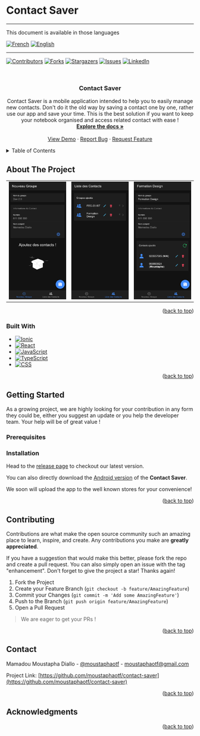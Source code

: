 # Contact Saver
---

This document is available in those languages


[![French][French-img]][French-url] [![English][English-img-current]][English-url]

---


<a name="readme-top"></a>

<!-- PROJECT SHIELDS -->
<!--
*** I'm using markdown "reference style" links for readability.
*** Reference links are enclosed in brackets [ ] instead of parentheses ( ).
*** See the bottom of this document for the declaration of the reference variables
*** for contributors-url, forks-url, etc. This is an optional, concise syntax you may use.
*** https://www.markdownguide.org/basic-syntax/#reference-style-links
-->
[![Contributors][contributors-shield]][contributors-url] [![Forks][forks-shield]][forks-url] [![Stargazers][stars-shield]][stars-url] [![Issues][issues-shield]][issues-url] [![LinkedIn][linkedin-shield]][linkedin-url]



<!-- PROJECT LOGO -->
<br />
<div align="center">
  <!-- <a href="https://github.com/moustaphaotf/contact-saver">
    <img src="public/favicon.png" alt="Logo" width="80" height="80">
  </a> -->

<h3 align="center">Contact Saver</h3>

  <p align="center">
    Contact Saver is a mobile application intended to help you to easily manage new contacts. Don't do it the old way by saving a contact one by one, rather use our app and save your time. This is the best solution if you want to keep your notebook organised and access related contact with ease !
    <br />
    <a href="https://github.com/moustaphaotf/contact-saver"><strong>Explore the docs »</strong></a>
    <br />
    <br />
    <a href="https://github.com/moustaphaotf/contact-saver">View Demo</a>
    ·
    <a href="https://github.com/moustaphaotf/contact-saver/issues">Report Bug</a>
    ·
    <a href="https://github.com/moustaphaotf/contact-saver/issues">Request Feature</a>
  </p>
</div>



<!-- TABLE OF CONTENTS -->
<details>
  <summary>Table of Contents</summary>
  <ol>
    <li>
      <a href="#about-the-project">About The Project</a>
      <ul>
        <li><a href="#built-with">Built With</a></li>
      </ul>
    </li>
    <li>
      <a href="#getting-started">Getting Started</a>
      <ul>
        <li><a href="#prerequisites">Prerequisites</a></li>
        <li><a href="#installation">Installation</a></li>
      </ul>
    </li>
    <li><a href="#contributing">Contributing</a></li>
    <li><a href="#contact">Contact</a></li>
  </ol>
</details>



<!-- ABOUT THE PROJECT -->
## About The Project

<table>
    <tr>
        <td><img src="./docs/images/bsc-sample-new-group.png" alt="BSC - Adding a new group"/></td>
        <td><img src="./docs/images/bsc-sample-list-group.png" alt="BSC - Listing existing groups"/></td>
        <td><img src="./docs/images/bsc-sample-edit-group.png" alt="BSC - Editing a group"/></td>
    </tr>
</table>

<p align="right">(<a href="#readme-top">back to top</a>)</p>



### Built With

* [![Ionic][Ionic.js]][Ionic-url]
* [![React][React.js]][React-url]
* [![JavaScript][JavaScript.com]][TypeScript-url]
* [![TypeScript][TypeScript.js]][TypeScript-url]
* [![CSS][CSS.com]][CSS-url]

<p align="right">(<a href="#readme-top">back to top</a>)</p>


<!-- GETTING STARTED -->
## Getting Started
As a growing project, we are highly looking for your contribution in any form they could be, either you suggest an update or you help the developer team. Your help will be of great value !

### Prerequisites

### Installation

Head to the [release page](https://github.com/moustaphaotf/contact-saver/releases) to checkout our latest version.

You can also directly download the [Android version](https://github.com/moustaphaotf/contact-saver/releases/download/v1.0.0/contact-saver-main-d813b6-release-1.0.0.apk) of the **Contact Saver**.

We soon will upload the app to the well known stores for your convenience!

<p align="right">(<a href="#readme-top">back to top</a>)</p>


<!-- CONTRIBUTING -->
## Contributing

Contributions are what make the open source community such an amazing place to learn, inspire, and create. Any contributions you make are **greatly appreciated**.

If you have a suggestion that would make this better, please fork the repo and create a pull request. You can also simply open an issue with the tag "enhancement".
Don't forget to give the project a star! Thanks again!

1. Fork the Project
1. Create your Feature Branch (`git checkout -b feature/AmazingFeature`)
1. Commit your Changes (`git commit -m 'Add some AmazingFeature'`)
1. Push to the Branch (`git push origin feature/AmazingFeature`)
1. Open a Pull Request

> We are eager to get your PRs !


<p align="right">(<a href="#readme-top">back to top</a>)</p>


<!-- CONTACT -->
## Contact

Mamadou Moustapha Diallo - [@moustaphaotf](https://twitter.com/moustaphaotf) - moustaphaotf@gmail.com

Project Link: [https://github.com/moustaphaotf/contact-saver](https://github.com/moustaphaotf/contact-saver)

<p align="right">(<a href="#readme-top">back to top</a>)</p>



<!-- ACKNOWLEDGMENTS -->
## Acknowledgments

<p align="right">(<a href="#readme-top">back to top</a>)</p>



<!-- MARKDOWN LINKS & IMAGES -->
<!-- https://www.markdownguide.org/basic-syntax/#reference-style-links -->
[contributors-shield]: https://img.shields.io/github/contributors/moustaphaotf/contact-saver.svg?style=for-the-badge
[contributors-url]: https://github.com/moustaphaotf/contact-saver/graphs/contributors
[forks-shield]: https://img.shields.io/github/forks/moustaphaotf/contact-saver.svg?style=for-the-badge
[forks-url]: https://github.com/moustaphaotf/contact-saver/network/members
[stars-shield]: https://img.shields.io/github/stars/moustaphaotf/contact-saver.svg?style=for-the-badge
[stars-url]: https://github.com/moustaphaotf/contact-saver/stargazers
[issues-shield]: https://img.shields.io/github/issues/moustaphaotf/contact-saver.svg?style=for-the-badge
[issues-url]: https://github.com/moustaphaotf/contact-saver/issues
[linkedin-shield]: https://img.shields.io/badge/-LinkedIn-black.svg?style=for-the-badge&logo=linkedin&colorB=555
[linkedin-url]: https://linkedin.com/in/moustaphaotf
[JavaScript-url]: https://developer.mozilla.org/en-US/docs/Web/javascript
[JavaScript.com]:  https://img.shields.io/badge/JavaScript-000000?style=for-the-badge&logo=javascript
[TypeScript-url]: https://www.typescriptlang.org/
[TypeScript.js]:  https://img.shields.io/badge/TypeScript-000000?style=for-the-badge&logo=typescript
[Ionic-url]: https://ionicframework.com/
[Ionic.js]: https://img.shields.io/badge/IONIC-000000?style=for-the-badge&logo=ionic
[React.js]: https://img.shields.io/badge/React-000000?style=for-the-badge&logo=react&logoColor=61DAFB
[React-url]: https://reactjs.org/
[CSS-url]: https://www.w3.org/Style/CSS
[CSS.com]:  https://img.shields.io/badge/CSS-000000?style=for-the-badge&logo=css3
[French-img]: https://img.shields.io/badge/FR-Fran%C3%A7ais-red
[French-img-current]: https://img.shields.io/badge/FR-Fran%C3%A7ais-blue
[French-url]: ./README-fr.md
[English-img]: https://img.shields.io/badge/EN-English%20%20%20-red
[English-img-current]: https://img.shields.io/badge/EN-English%20%20%20-blue
[English-url]: ./README.md
